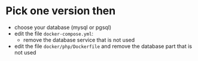 # Pick one version then

- choose your database (mysql or pgsql)
- edit the file `docker-compose.yml`:
    - remove the database service that is not used
- edit the file `docker/php/Dockerfile` and remove the database part that is not used
